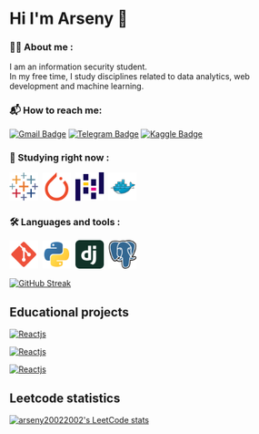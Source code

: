 # Hi I'm Arseny 👋

### :man_technologist: About me : 
I am an information security student.</br>
In my free time, I study disciplines related to data analytics, web development and machine learning.

### :mailbox_with_mail: How to reach me:
[![Gmail Badge](https://img.shields.io/badge/-arseny20022002-c14438?style=flat&logo=Gmail&logoColor=white&link=mailto:arseny20022002@gmail.com
)](mailto:arseny20022002@gmail.com)
[![Telegram Badge](https://img.shields.io/badge/-arsarssssssss-2CA5E0?style=flat&logo=Telegram&logoColor=white&link=https://t.me/arsarssssssss)](https://t.me/arsarssssssss)
[![Kaggle Badge](https://img.shields.io/badge/-KAGGLE-20BEFF?style=flat&logo=Kaggle&logoColor=white&link=https://www.kaggle.com/arsenysenyasmart)](https://www.kaggle.com/arsenysenyasmart)

### :seedling: Studying right now : 
<div>
    <a href="https://tableau.com/"><img src="icons/tableau.svg" width="50" height="50"/></a>&nbsp;
    <a href="https://pytorch.org/"><img src="icons/pytorch.svg" width="50" height="50"/></a>&nbsp;
    <a href="https://pandas.pydata.org/"><img src="icons/pandas.svg" width="50" height="50"/></a>&nbsp;
    <a href="https://www.docker.com/"><img src="icons/docker.svg" width="50" height="50"/></a>&nbsp;
</div>

### :hammer_and_wrench: Languages and tools :
<div>
    <a href="https://git-scm.com/"><img src="icons/git.svg" width="50" height="50"/></a>&nbsp;
    <a href="https://www.python.org/"><img src="icons/python.svg" width="50" height="50"/></a>&nbsp;
    <a href="https://www.djangoproject.com/"><img src="icons/django.svg" width="50" height="50"/></a>&nbsp;
    <a href="https://www.postgresql.org/"><img src="icons/postgresql.svg" width="50" height="50"/></a>&nbsp;
</div>

[![GitHub Streak](https://github-readme-streak-stats.herokuapp.com/?user=arseny200202002&theme=highcontrast)](https://git.io/streak-stats)

## Educational projects

[![Reactjs](https://github-readme-stats.vercel.app/api/pin/?username=arseny200202002&repo=django_learning_project&show_owner=true&theme=dark)](https://github.com/arseny200202002/django_learning_project)

[![Reactjs](https://github-readme-stats.vercel.app/api/pin/?username=arseny200202002&repo=flat-costs-prediction&show_owner=true&theme=dark)](https://github.com/arseny200202002/topdeck_parser)

[![Reactjs](https://github-readme-stats.vercel.app/api/pin/?username=arseny200202002&repo=tcp_messenger&show_owner=true&theme=dark)](https://github.com/arseny200202002/tcp_messenger)

 ## Leetcode statistics
[![arseny20022002's LeetCode stats](https://leetcode-stats-six.vercel.app/api?username=arseny20022002&theme=dark)](https://github.com/arseny20022002/leetcode-stats)
